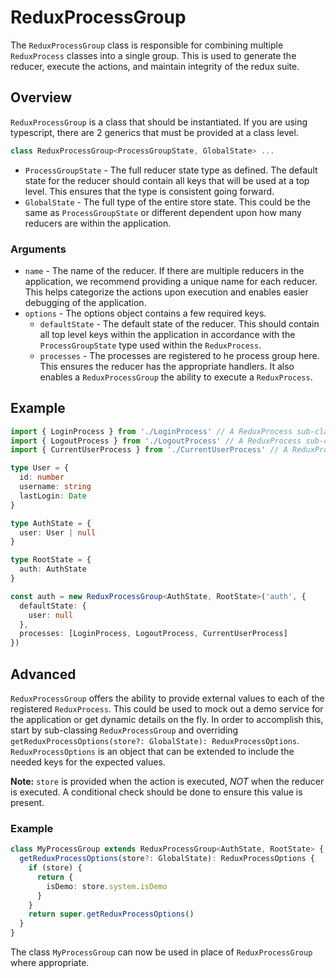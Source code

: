 # ReduxProcessGroup
The `ReduxProcessGroup` class is responsible for combining multiple `ReduxProcess` classes into a single group. This is used to generate the reducer, execute the actions, and maintain integrity of the redux suite.

## Overview

`ReduxProcessGroup` is a class that should be instantiated. If you are using typescript, there are 2 generics that must be provided at a class level.

```typescript
class ReduxProcessGroup<ProcessGroupState, GlobalState> ...
```

* `ProcessGroupState` - The full reducer state type as defined. The default state for the reducer should contain all keys that will be used at a top level. This ensures that the type is consistent going forward.
* `GlobalState` - The full type of the entire store state. This could be the same as `ProcessGroupState` or different dependent upon how many reducers are within the application.

### Arguments
* `name` - The name of the reducer. If there are multiple reducers in the application, we recommend providing a unique name for each reducer. This helps categorize the actions upon execution and enables easier debugging of the application.
* `options` - The options object contains a few required keys.
  * `defaultState` - The default state of the reducer. This should contain all top level keys within the application in accordance with the `ProcessGroupState` type used within the `ReduxProcess`.
  * `processes` - The processes are registered to he process group here. This ensures the reducer has the appropriate handlers. It also enables a `ReduxProcessGroup` the ability to execute a `ReduxProcess`.

## Example
```typescript
import { LoginProcess } from './LoginProcess' // A ReduxProcess sub-class
import { LogoutProcess } from './LogoutProcess' // A ReduxProcess sub-class
import { CurrentUserProcess } from './CurrentUserProcess' // A ReduxProcess sub-class

type User = {
  id: number
  username: string
  lastLogin: Date
}

type AuthState = {
  user: User | null
}

type RootState = {
  auth: AuthState
}

const auth = new ReduxProcessGroup<AuthState, RootState>('auth', {
  defaultState: {
    user: null
  },
  processes: [LoginProcess, LogoutProcess, CurrentUserProcess]
})
```

## Advanced

`ReduxProcessGroup` offers the ability to provide external values to each of the registered `ReduxProcess`. This could be used to mock out a demo service for the application or get dynamic details on the fly. In order to accomplish this, start by sub-classing `ReduxProcessGroup` and overriding `getReduxProcessOptions(store?: GlobalState): ReduxProcessOptions`. `ReduxProcessOptions` is an object that can be extended to include the needed keys for the expected values.

**Note:** `store` is provided when the action is executed, *NOT* when the reducer is executed. A conditional check should be done to ensure this value is present.

### Example
```typescript
class MyProcessGroup extends ReduxProcessGroup<AuthState, RootState> {
  getReduxProcessOptions(store?: GlobalState): ReduxProcessOptions {
    if (store) {
      return {
        isDemo: store.system.isDemo
      }
    }
    return super.getReduxProcessOptions()
  }
}

```
The class `MyProcessGroup` can now be used in place of `ReduxProcessGroup` where appropriate.

